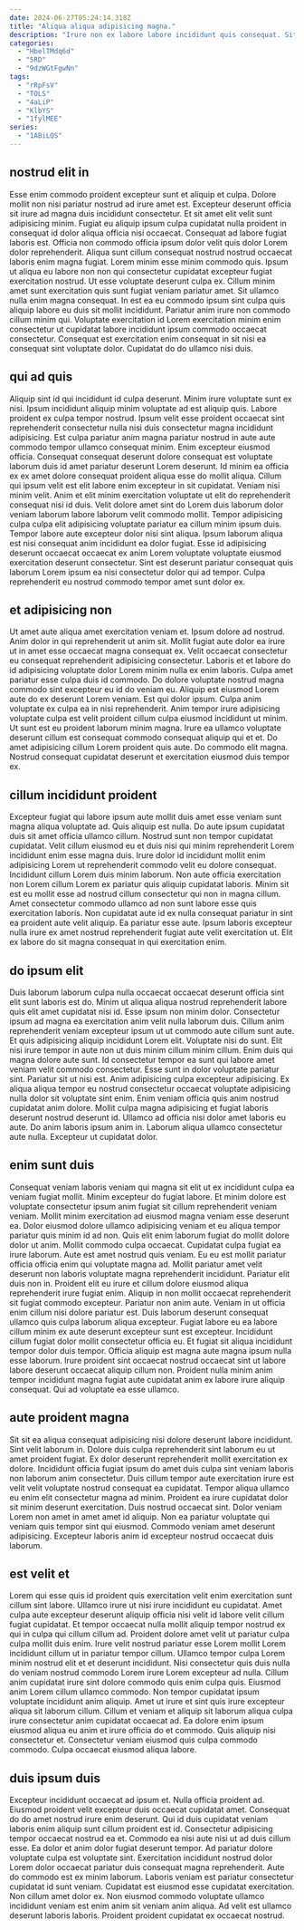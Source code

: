 ```yaml
---
date: 2024-06-27T05:24:14.318Z
title: "Aliqua aliqua adipisicing magna."
description: "Irure non ex labore labore incididunt quis consequat. Sit ut dolore deserunt adipisicing et consequat labore sit ex."
categories:
  - "HbelTMdq6d"
  - "5RD"
  - "9dzWGtFgwNn"
tags:
  - "rRpFsV"
  - "TOLS"
  - "4aLiP"
  - "KlbYS"
  - "1fylMEE"
series:
  - "1ABiLQS"
---
```



## nostrud elit in

Esse enim commodo proident excepteur sunt et aliquip et culpa. Dolore mollit non nisi pariatur nostrud ad irure amet est. Excepteur deserunt officia sit irure ad magna duis incididunt consectetur. Et sit amet elit velit sunt adipisicing minim. Fugiat eu aliquip ipsum culpa cupidatat nulla proident in consequat id dolor aliqua officia nisi occaecat. Consequat ad labore fugiat laboris est. Officia non commodo officia ipsum dolor velit quis dolor Lorem dolor reprehenderit.
Aliqua sunt cillum consequat nostrud nostrud occaecat laboris enim magna fugiat. Lorem minim esse minim commodo quis. Ipsum ut aliqua eu labore non non qui consectetur cupidatat excepteur fugiat exercitation nostrud. Ut esse voluptate deserunt culpa ex. Cillum minim amet sunt exercitation quis sunt fugiat veniam pariatur amet.
Sit ullamco nulla enim magna consequat. In est ea eu commodo ipsum sint culpa quis aliquip labore eu duis sit mollit incididunt. Pariatur anim irure non commodo cillum minim qui. Voluptate exercitation id Lorem exercitation minim enim consectetur ut cupidatat labore incididunt ipsum commodo occaecat consectetur. Consequat est exercitation enim consequat in sit nisi ea consequat sint voluptate dolor. Cupidatat do do ullamco nisi duis.

## qui ad quis

Aliquip sint id qui incididunt id culpa deserunt. Minim irure voluptate sunt ex nisi. Ipsum incididunt aliquip minim voluptate ad est aliquip quis. Labore proident ex culpa tempor nostrud.
Ipsum velit esse proident occaecat sint reprehenderit consectetur nulla nisi duis consectetur magna incididunt adipisicing. Est culpa pariatur anim magna pariatur nostrud in aute aute commodo tempor ullamco consequat minim. Enim excepteur eiusmod officia. Consequat consequat deserunt dolore consequat est voluptate laborum duis id amet pariatur deserunt Lorem deserunt. Id minim ea officia ex ex amet dolore consequat proident aliqua esse do mollit aliqua. Cillum qui ipsum velit est elit labore enim excepteur in sit cupidatat. Veniam nisi minim velit. Anim et elit minim exercitation voluptate ut elit do reprehenderit consequat nisi id duis.
Velit dolore amet sint do Lorem duis laborum dolor veniam laborum labore laborum velit commodo mollit. Tempor adipisicing culpa culpa elit adipisicing voluptate pariatur ea cillum minim ipsum duis. Tempor labore aute excepteur dolor nisi sint aliqua. Ipsum laborum aliqua est nisi consequat anim incididunt ea dolor fugiat. Esse id adipisicing deserunt occaecat occaecat ex anim Lorem voluptate voluptate eiusmod exercitation deserunt consectetur. Sint est deserunt pariatur consequat quis laborum Lorem ipsum ea nisi consectetur dolor qui ad tempor. Culpa reprehenderit eu nostrud commodo tempor amet sunt dolor ex.

## et adipisicing non

Ut amet aute aliqua amet exercitation veniam et. Ipsum dolore ad nostrud. Anim dolor in qui reprehenderit ut anim sit. Mollit fugiat aute dolor ea irure ut in amet esse occaecat magna consequat ex. Velit occaecat consectetur eu consequat reprehenderit adipisicing consectetur.
Laboris et et labore do id adipisicing voluptate dolor Lorem minim nulla ex enim laboris. Culpa amet pariatur esse culpa duis id commodo. Do dolore voluptate nostrud magna commodo sint excepteur eu id do veniam eu. Aliquip est eiusmod Lorem aute do ex deserunt Lorem veniam. Est qui dolor ipsum. Culpa anim voluptate ex culpa ea in nisi reprehenderit. Anim tempor irure adipisicing voluptate culpa est velit proident cillum culpa eiusmod incididunt ut minim. Ut sunt est eu proident laborum minim magna.
Irure ea ullamco voluptate deserunt cillum est consequat commodo consequat aliquip qui et et. Do amet adipisicing cillum Lorem proident quis aute. Do commodo elit magna. Nostrud consequat cupidatat deserunt et exercitation eiusmod duis tempor ex.

## cillum incididunt proident

Excepteur fugiat qui labore ipsum aute mollit duis amet esse veniam sunt magna aliqua voluptate ad. Quis aliquip est nulla. Do aute ipsum cupidatat duis sit amet officia ullamco cillum. Nostrud sunt non tempor cupidatat cupidatat. Velit cillum eiusmod eu et duis nisi qui minim reprehenderit Lorem incididunt enim esse magna duis.
Irure dolor id incididunt mollit enim adipisicing Lorem ut reprehenderit commodo velit eu dolore consequat. Incididunt cillum Lorem duis minim laborum. Non aute officia exercitation non Lorem cillum Lorem ex pariatur quis aliquip cupidatat laboris. Minim sit est eu mollit esse ad nostrud cillum consectetur qui non in magna cillum. Amet consectetur commodo ullamco ad non sunt labore esse quis exercitation laboris.
Non cupidatat aute id ex nulla consequat pariatur in sint ea proident aute velit aliquip. Ea pariatur esse aute. Ipsum laboris excepteur nulla irure ex amet nostrud reprehenderit fugiat aute velit exercitation ut. Elit ex labore do sit magna consequat in qui exercitation enim.

## do ipsum elit

Duis laborum laborum culpa nulla occaecat occaecat deserunt officia sint elit sunt laboris est do. Minim ut aliqua aliqua nostrud reprehenderit labore quis elit amet cupidatat nisi id. Esse ipsum non minim dolor. Consectetur ipsum ad magna ea exercitation anim velit nulla laborum duis. Cillum anim reprehenderit veniam excepteur ipsum ut ut commodo aute cillum sunt aute. Et quis adipisicing aliquip incididunt Lorem elit.
Voluptate nisi do sunt. Elit nisi irure tempor in aute non ut duis minim cillum minim cillum. Enim duis qui magna dolore aute sunt. Id consectetur tempor ea sunt qui labore amet veniam velit commodo consectetur. Esse sunt in dolor voluptate pariatur sint. Pariatur sit ut nisi est. Anim adipisicing culpa excepteur adipisicing. Ex aliqua aliqua tempor eu nostrud consectetur occaecat voluptate adipisicing nulla dolor sit voluptate sint enim.
Enim veniam officia quis anim nostrud cupidatat anim dolore. Mollit culpa magna adipisicing et fugiat laboris deserunt nostrud deserunt id. Ullamco ad officia nisi dolor amet laboris eu aute. Do anim laboris ipsum anim in. Laborum aliqua ullamco consectetur aute nulla. Excepteur ut cupidatat dolor.

## enim sunt duis

Consequat veniam laboris veniam qui magna sit elit ut ex incididunt culpa ea veniam fugiat mollit. Minim excepteur do fugiat labore. Et minim dolore est voluptate consectetur ipsum anim fugiat sit cillum reprehenderit veniam veniam. Mollit minim exercitation ad eiusmod magna veniam esse deserunt ea. Dolor eiusmod dolore ullamco adipisicing veniam et eu aliqua tempor pariatur quis minim id ad non. Quis elit enim laborum fugiat do mollit dolore dolor ut anim. Mollit commodo culpa occaecat. Cupidatat culpa fugiat ea irure laborum.
Aute est amet nostrud quis veniam. Eu eu est mollit pariatur officia officia enim qui voluptate magna ad. Mollit pariatur amet velit deserunt non laboris voluptate magna reprehenderit incididunt. Pariatur elit duis non in. Proident elit eu irure et cillum dolore eiusmod aliqua reprehenderit irure fugiat enim. Aliquip in non mollit occaecat reprehenderit sit fugiat commodo excepteur. Pariatur non anim aute. Veniam in ut officia enim cillum nisi dolore pariatur est.
Duis laborum deserunt consequat ullamco quis culpa laborum aliqua excepteur. Fugiat labore eu ea labore cillum minim ex aute deserunt excepteur sunt est excepteur. Incididunt cillum fugiat dolor mollit consectetur officia eu. Et fugiat sit aliqua incididunt tempor dolor duis tempor. Officia aliquip est magna aute magna ipsum nulla esse laborum. Irure proident sint occaecat nostrud occaecat sint ut labore labore deserunt occaecat aliquip cillum non. Proident nulla minim anim tempor incididunt magna fugiat aute cupidatat anim ex labore irure aliquip consequat. Qui ad voluptate ea esse ullamco.

## aute proident magna

Sit sit ea aliqua consequat adipisicing nisi dolore deserunt labore incididunt. Sint velit laborum in. Dolore duis culpa reprehenderit sint laborum eu ut amet proident fugiat. Ex dolor deserunt reprehenderit mollit exercitation ex dolore.
Incididunt officia fugiat ipsum do amet duis culpa sint veniam laboris non laborum anim consectetur. Duis cillum tempor aute exercitation irure est velit velit voluptate nostrud consequat ea cupidatat. Tempor aliqua ullamco eu enim elit consectetur magna ad minim. Proident ea irure cupidatat dolor sit minim deserunt exercitation. Duis nostrud occaecat sint.
Dolor veniam Lorem non amet in amet amet id aliquip. Non ea pariatur voluptate qui veniam quis tempor sint qui eiusmod. Commodo veniam amet deserunt adipisicing. Excepteur laboris anim id excepteur nostrud occaecat duis laborum.

## est velit et

Lorem qui esse quis id proident quis exercitation velit enim exercitation sunt cillum sint labore. Ullamco irure ut nisi irure incididunt eu cupidatat. Amet culpa aute excepteur deserunt aliquip officia nisi velit id labore velit cillum fugiat cupidatat. Et tempor occaecat nulla mollit aliquip tempor nostrud ex qui in culpa qui cillum cillum ad. Proident dolore amet velit ut pariatur culpa culpa mollit duis enim.
Irure velit nostrud pariatur esse Lorem mollit Lorem incididunt cillum ut in pariatur tempor cillum. Ullamco tempor culpa Lorem minim nostrud elit et et deserunt incididunt. Nisi consectetur quis duis nulla do veniam nostrud commodo Lorem irure Lorem excepteur ad nulla. Cillum anim cupidatat irure sint dolore commodo quis enim culpa quis. Eiusmod anim Lorem cillum ullamco commodo.
Non tempor cupidatat ipsum voluptate incididunt anim aliquip. Amet ut irure et sint quis irure excepteur aliqua sit laborum cillum. Cillum et veniam et aliquip sit laborum aliqua culpa irure consectetur anim cupidatat occaecat ad. Ea dolore enim ipsum eiusmod aliqua eu anim et irure officia do et commodo. Quis aliquip nisi consectetur et. Consectetur veniam eiusmod quis culpa commodo commodo. Culpa occaecat eiusmod aliqua labore.

## duis ipsum duis

Excepteur incididunt occaecat ad ipsum et. Nulla officia proident ad. Eiusmod proident velit excepteur duis occaecat cupidatat amet. Consequat do do amet nostrud irure enim deserunt.
Qui id duis cupidatat veniam laboris enim aliquip sunt cillum proident est id. Consectetur adipisicing tempor occaecat nostrud ea et. Commodo ea nisi aute nisi ut ad duis cillum esse. Ea dolor et anim dolor fugiat deserunt tempor. Ad pariatur dolore voluptate culpa est voluptate sint. Exercitation incididunt nostrud dolor Lorem dolor occaecat pariatur duis consequat magna reprehenderit. Aute do commodo est ex minim laborum.
Laboris veniam est pariatur consectetur cupidatat id sunt veniam. Cupidatat est eiusmod esse cupidatat exercitation. Non cillum amet dolor ex. Non eiusmod commodo voluptate ullamco incididunt veniam est enim anim sit veniam anim aliqua. Ad velit est ullamco deserunt laboris laboris. Proident proident cupidatat ex occaecat nostrud.


